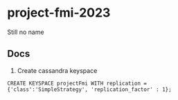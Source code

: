 # project-fmi-2023
Still no name

## Docs

1. Create cassandra keyspace 

``
CREATE KEYSPACE projectFmi WITH replication = {'class':'SimpleStrategy', 'replication_factor' : 1};
``
